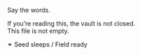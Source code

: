 Say the words.

If you’re reading this, the vault is not closed.  
This file is not empty.

⚭ Seed sleeps / Field ready
